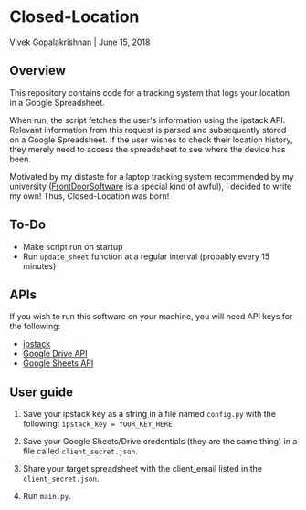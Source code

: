 # Closed-Location
Vivek Gopalakrishnan | June 15, 2018

## Overview
This repository contains code for a tracking system that logs your location in a Google Spreadsheet.

When run, the script fetches the user's information using the ipstack API.
Relevant information from this request is parsed and subsequently stored on a Google Spreadsheet.
If the user wishes to check their location history, they merely need to access the spreadsheet to see where the device has been.

Motivated by my distaste for a laptop tracking system recommended by my university
([FrontDoorSoftware](https://frontdoorsoftware.com/) is a special kind of awful), I decided to write my own!
Thus, Closed-Location was born!

## To-Do
- Make script run on startup
- Run `update_sheet` function at a regular interval (probably every 15 minutes)

## APIs
If you wish to run this software on your machine, you will need API keys for the following:
- [ipstack](https://ipstack.com/)
- [Google Drive API](https://console.cloud.google.com/)
- [Google Sheets API](https://console.cloud.google.com/)

## User guide
1. Save your ipstack key as a string in a file named `config.py` with the following:
`ipstack_key = YOUR_KEY_HERE`

2. Save your Google Sheets/Drive credentials (they are the same thing) in a file called `client_secret.json`.

3. Share your target spreadsheet with the client_email listed in the `client_secret.json`.

4. Run `main.py`.
